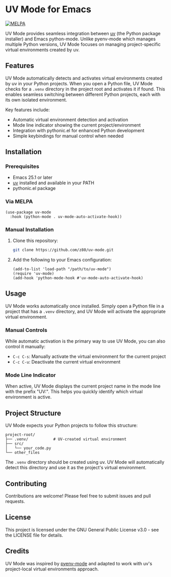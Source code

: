 # UV Mode for Emacs

[![MELPA](https://melpa.org/packages/uv-mode-badge.svg)](https://melpa.org/#/uv-mode)

UV Mode provides seamless integration between [uv](https://github.com/astral-sh/uv) (the Python package installer) and Emacs python-mode. Unlike pyenv-mode which manages multiple Python versions, UV Mode focuses on managing project-specific virtual environments created by uv.

## Features

UV Mode automatically detects and activates virtual environments created by uv in your Python projects. When you open a Python file, UV Mode checks for a `.venv` directory in the project root and activates it if found. This enables seamless switching between different Python projects, each with its own isolated environment.

Key features include:
- Automatic virtual environment detection and activation
- Mode line indicator showing the current project/environment
- Integration with pythonic.el for enhanced Python development
- Simple keybindings for manual control when needed

## Installation

### Prerequisites

- Emacs 25.1 or later
- [uv](https://github.com/astral-sh/uv) installed and available in your PATH
- pythonic.el package

### Via MELPA

```elisp
(use-package uv-mode
  :hook (python-mode . uv-mode-auto-activate-hook))
```

### Manual Installation

1. Clone this repository:
   ```bash
   git clone https://github.com/z80/uv-mode.git
   ```

2. Add the following to your Emacs configuration:
   ```elisp
   (add-to-list 'load-path "/path/to/uv-mode")
   (require 'uv-mode)
   (add-hook 'python-mode-hook #'uv-mode-auto-activate-hook)
   ```

## Usage

UV Mode works automatically once installed. Simply open a Python file in a project that has a `.venv` directory, and UV Mode will activate the appropriate virtual environment.

### Manual Controls

While automatic activation is the primary way to use UV Mode, you can also control it manually:

- `C-c C-s`: Manually activate the virtual environment for the current project
- `C-c C-u`: Deactivate the current virtual environment

### Mode Line Indicator

When active, UV Mode displays the current project name in the mode line with the prefix "UV:". This helps you quickly identify which virtual environment is active.

## Project Structure

UV Mode expects your Python projects to follow this structure:
```
project-root/
├── .venv/           # UV-created virtual environment
├── src/
│   └── your_code.py
└── other_files
```

The `.venv` directory should be created using uv. UV Mode will automatically detect this directory and use it as the project's virtual environment.

## Contributing

Contributions are welcome! Please feel free to submit issues and pull requests.

## License

This project is licensed under the GNU General Public License v3.0 - see the LICENSE file for details.

## Credits

UV Mode was inspired by [pyenv-mode](https://github.com/proofit404/pyenv-mode) and adapted to work with uv's project-local virtual environments approach.
